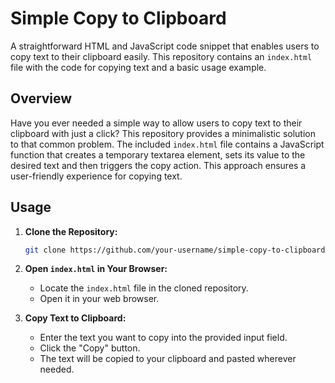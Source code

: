 # Simple Copy to Clipboard

A straightforward HTML and JavaScript code snippet that enables users to copy text to their clipboard easily. This repository contains an `index.html` file with the code for copying text and a basic usage example.

## Overview

Have you ever needed a simple way to allow users to copy text to their clipboard with just a click? This repository provides a minimalistic solution to that common problem. The included `index.html` file contains a JavaScript function that creates a temporary textarea element, sets its value to the desired text and then triggers the copy action. This approach ensures a user-friendly experience for copying text.

## Usage

1. **Clone the Repository:** 
   ```bash
   git clone https://github.com/your-username/simple-copy-to-clipboard.git
   ```

2. **Open `index.html` in Your Browser:** 
   - Locate the `index.html` file in the cloned repository.
   - Open it in your web browser.

3. **Copy Text to Clipboard:**
   - Enter the text you want to copy into the provided input field.
   - Click the "Copy" button.
   - The text will be copied to your clipboard and pasted wherever needed.
